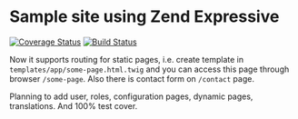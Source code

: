 # Sample site using Zend Expressive

[![Coverage Status](https://coveralls.io/repos/github/zviryatko/zend-expressive-sample/badge.svg)](https://coveralls.io/github/zviryatko/zend-expressive-sample)
[![Build Status](https://api.travis-ci.org/zviryatko/zend-expressive-sample.svg)](https://travis-ci.org/zviryatko/zend-expressive-sample)

Now it supports routing for static pages, i.e. create template in `templates/app/some-page.html.twig` and you can access
 this page through browser `/some-page`. Also there is contact form on `/contact` page.

Planning to add user, roles, configuration pages, dynamic pages, translations. And 100% test cover.